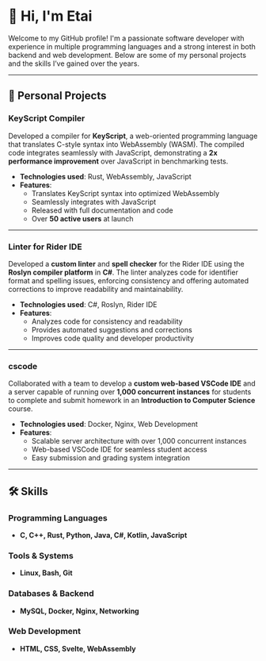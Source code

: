 # 👋 Hi, I'm Etai

Welcome to my GitHub profile! I'm a passionate software developer with experience in multiple programming languages and a strong interest in both backend and web development. Below are some of my personal projects and the skills I’ve gained over the years.

---

## 🚀 Personal Projects

### **KeyScript Compiler**
Developed a compiler for **KeyScript**, a web-oriented programming language that translates C-style syntax into WebAssembly (WASM). The compiled code integrates seamlessly with JavaScript, demonstrating a **2x performance improvement** over JavaScript in benchmarking tests.  
- **Technologies used**: Rust, WebAssembly, JavaScript  
- **Features**:  
  - Translates KeyScript syntax into optimized WebAssembly
  - Seamlessly integrates with JavaScript
  - Released with full documentation and code  
  - Over **50 active users** at launch  

---

### **Linter for Rider IDE**
Developed a **custom linter** and **spell checker** for the Rider IDE using the **Roslyn compiler platform** in **C#**. The linter analyzes code for identifier format and spelling issues, enforcing consistency and offering automated corrections to improve readability and maintainability.  
- **Technologies used**: C#, Roslyn, Rider IDE  
- **Features**:  
  - Analyzes code for consistency and readability
  - Provides automated suggestions and corrections
  - Improves code quality and developer productivity

---

### **cscode**
Collaborated with a team to develop a **custom web-based VSCode IDE** and a server capable of running over **1,000 concurrent instances** for students to complete and submit homework in an **Introduction to Computer Science** course.  
- **Technologies used**: Docker, Nginx, Web Development  
- **Features**:  
  - Scalable server architecture with over 1,000 concurrent instances
  - Web-based VSCode IDE for seamless student access
  - Easy submission and grading system integration  

---

## 🛠 Skills

### Programming Languages
- **C, C++, Rust, Python, Java, C#, Kotlin, JavaScript**

### Tools & Systems
- **Linux, Bash, Git**

### Databases & Backend
- **MySQL, Docker, Nginx, Networking**

### Web Development
- **HTML, CSS, Svelte, WebAssembly**
